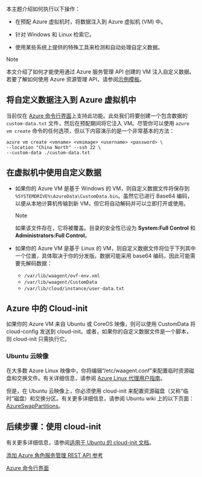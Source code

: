 本主题介绍如何执行以下操作：

- 在预配 Azure 虚拟机时，将数据注入到 Azure 虚拟机 (VM) 中。

- 针对 Windows 和 Linux 检索它。

- 使用某些系统上提供的特殊工具来检测和自动处理自定义数据。

> [!NOTE]
> 本文介绍了如何才能使用通过 Azure 服务管理 API 创建的 VM 注入自定义数据。若要了解如何使用 Azure 资源管理 API，请参阅[示例模板](https://github.com/Azure/azure-quickstart-templates/tree/master/101-vm-customdata)。

## 将自定义数据注入到 Azure 虚拟机中

当前仅在 [Azure 命令行界面](https://github.com/Azure/azure-xplat-cli)上支持此功能。此处我们将要创建一个包含数据的 `custom-data.txt` 文件，然后在预配期间将它注入 VM。尽管你可以使用 `azure vm create` 命令的任何选项，但以下内容演示的是一个非常基本的方法：

```
azure vm create <vmname> <vmimage> <username> <password> \  
--location "China North" --ssh 22 \  
--custom-data ./custom-data.txt  
```

## 在虚拟机中使用自定义数据

+ 如果你的 Azure VM 是基于 Windows 的 VM，则自定义数据文件将保存到 `%SYSTEMDRIVE%\AzureData\CustomData.bin`。虽然它已进行 Base64 编码，以便从本地计算机传输到新 VM，但它将自动解码并可以立即打开或使用。

    > [!NOTE]
    > 如果该文件存在，它将被覆盖。目录的安全性已设为 **System:Full Control** 和 **Administrators:Full Control**。

+ 如果你的 Azure VM 是基于 Linux 的 VM，则自定义数据文件将位于下列其中一个位置，具体取决于你的分发版。数据可能采用 base64 编码，因此可能需要先解码数据：

    - `/var/lib/waagent/ovf-env.xml`
    - `/var/lib/waagent/CustomData`
    - `/var/lib/cloud/instance/user-data.txt` 

## Azure 中的 Cloud-init

如果你的 Azure VM 来自 Ubuntu 或 CoreOS 映像，则可以使用 CustomData 将 cloud-config 发送到 cloud-init。或者，如果你的自定义数据文件是一个脚本，则 cloud-init 只需执行它。

### Ubuntu 云映像

在大多数 Azure Linux 映像中，你将编辑“/etc/waagent.conf”来配置临时资源磁盘和交换文件。有关详细信息，请参阅 [Azure Linux 代理用户指南](../articles/virtual-machines/virtual-machines-linux-agent-user-guide.md)。

但是，在 Ubuntu 云映像上，你必须使用 cloud-init 来配置资源磁盘（又称“临时”磁盘）和交换分区。有关更多详细信息，请参阅 Ubuntu wiki 上的以下页面：[AzureSwapPartitions](https://wiki.ubuntu.com/AzureSwapPartitions)。

<!--Every topic should have next steps and links to the next logical set of content to keep the customer engaged-->
## 后续步骤：使用 cloud-init

有关更多详细信息，请参阅[适用于 Ubuntu 的 cloud-init 文档](https://help.ubuntu.com/community/CloudInit)。

<!--Link references-->
[添加 Azure 角色服务管理 REST API 参考](http://msdn.microsoft.com/zh-cn/library/azure/jj157186.aspx)

[Azure 命令行界面](https://github.com/Azure/azure-xplat-cli)

<!---HONumber=Mooncake_0523_2016-->